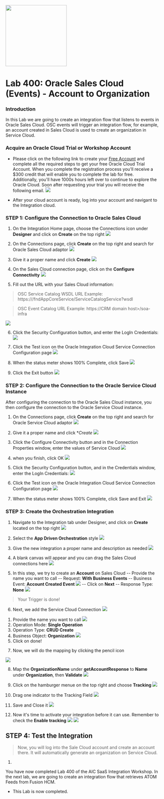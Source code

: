 <img class="float-right" src="images/j2c-logo.png" width="200">

# Lab 400: Oracle Sales Cloud (Events) - Account to Organization 

### Introduction

In this Lab we are going to create an integration flow that listens to events in Oracle Sales Cloud. OSC events will trigger an integration flow, for example, an account created in Sales Cloud is used to create an organization in Service Cloud.

### Acquire an Oracle Cloud Trial or Workshop Account

- Please click on the following link to create your <a href="https://cloud.oracle.com/tryit" target="_trial">Free Account</a> and complete all the required steps to get your free Oracle Cloud Trial Account. When you complete the registration process you'll receive a $300 credit that will enable you to complete the lab for free.  Additionally, you'll have 1000s hours left over to continue to explore the Oracle Cloud. Soon after requesting your trial you will receive the following email.
  ![](images/updated400/Trail.png)

- After your cloud account is ready, log into your account and navigant to the Integration cloud.


### STEP 1: Configure the Connection to Oracle Sales Cloud 

1. On the Integration Home page, choose the Connections icon under **Designer** and click on **Create** on the top right
 ![](images/updated400/41.png)
 
2. On the Connections page, click **Create** on the top right and search for Oracle Sales Cloud adaptor
 ![](images/updated400/1.png)

3. Give it a proper name and click **Create**
 ![](images/updated400/2.png)

4. On the Sales Cloud connection page, click on the **Configure Connectivity**
 ![](images/updated400/42.png)
 
5. Fill out the URL with your Sales Cloud information:
 
> OSC Service Catalog WSDL URL Example: https://<common domain host>/fndAppCoreService/ServiceCatalogService?wsdl

> OSC Event Catalog URL Example: https://CRM domain host>/soa-infra
 
  ![](images/updated400/31.png)

6. Click the Security Configuration button, and enter the LogIn Credentials:
 ![](images/updated400/30.png)
 
7. Click the Test icon on the Oracle Integration Cloud Service Connection Configuration page
 ![](images/updated400/32.png)

8. When the status meter shows 100% Complete, click Save
 ![](images/updated400/33.png)
 
9. Click the Exit button
 ![](images/updated400/34.png)

### STEP 2: Configure the Connection to the Oracle Service Cloud Instance

After configuring the connection to the Oracle Sales Cloud instance, you then configure the connection to the Oracle Service Cloud instance.

1. On the Connections page, click **Create** on the top right and search for Oracle Service Cloud adaptor
 ![](images/updated400/3.png)

2. Give it a proper name and click **Create*
 ![](images/updated400/4.png)

3. Click the Configure Connectivity button and in the Connection Properties window, enter the values of Service Cloud
 ![](images/updated400/35.png)

4. when you finish, click OK
 ![](images/updated400/20.png)

5. Click the Security Configuration button, and in the Credentials window, enter the LogIn Credentials:
 ![](images/updated400/21.png)

6. Click the Test icon on the Oracle Integration Cloud Service Connection Configuration page
 ![](images/updated400/22.png)

7. When the status meter shows 100% Complete, click Save and Exit
 ![](images/updated400/27.png)

### STEP 3: Create the Orchestration Integration

1. Navigate to the Integration tab under Designer, and click on **Create** located on the top right
![](images/updated400/5.png)

2. Select the **App Driven Orchestration** style 
 ![](images/updated400/6.png)

3. Give the new integration a proper name and description as needed
 ![](images/updated400/7.png)

4. A blank canvas will appear and you can drag the Sales Cloud connections here
 ![](images/updated400/8.png)

5. In this step, we try to create an **Account** on Sales Cloud 
-- Provide the name you want to call 
-- Request: **With Business Events**
-- Business Event: **Account Created Event**
 ![](images/updated400/9.png)
-- Click on **Next**
-- Response Type: **None**
 ![](images/updated400/10.png)

> Your Trigger is done!

6. Next, we add the Service Cloud Connection 
 ![](images/updated400/11.png)
1) Provide the name you want to call
 ![](images/updated400/12.png)
2) Operation Mode: **Single Operation**
3) Operation Type: **CRUD  Create**
4) Business Object: **Organization**
 ![](images/updated400/13.png)
5) Click on done!

7. Now, we will do the mapping by clicking the pencil icon
 
 ![](images/updated400/14.png)

8. Map the **OrganizationName** under **getAccountResponse** to **Name** under **Organization**, then **Validate**
 ![](images/updated400/15.png)

9. Click on the hamburger menue on the top right and choose **Tracking**
 ![](images/updated400/16.png)

10. Drag one indicator to the Tracking Field
 ![](images/updated400/17.png)

11. Save and Close it
 ![](images/updated400/xx.png)

12. Now it's time to activate your integration before it can use. Remember to check the **Enable tracking**
 ![](images/updated400/18.png)
 ![](images/updated400/19.png)


## STEP 4: Test the Integration 
> Now, you will log into the Sale Cloud account and create an account there. It will automatically generate an organization on Service Cloud.

1. 

You have now completed Lab 400 of the AIC SaaS Integration Workshop. In the next lab, we are going to create an integration flow that retrieves ATOM Feeds from Fusion HCM.

- This Lab is now completed.
